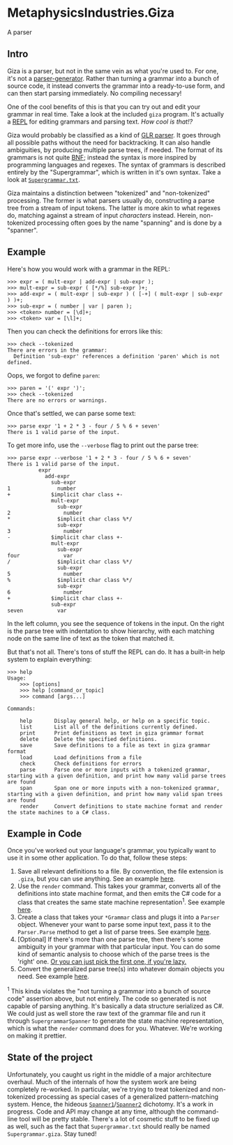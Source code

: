 MetaphysicsIndustries.Giza
==========================

A parser

Intro
-----
Giza is a parser, but not in the same vein as what you're used to. For one, it's not a [parser-generator](https://en.wikipedia.org/wiki/Compiler-compiler). Rather than turning a grammar into a bunch of source code, it instead converts the grammar into a ready-to-use form, and can then start parsing immediately. No compiling necessary!

One of the cool benefits of this is that you can try out and edit your grammar in real time. Take a look at the included `giza` program. It's actually a [REPL](https://en.wikipedia.org/wiki/Read%E2%80%93eval%E2%80%93print_loop) for editing grammars and parsing text. _How cool is that!?_

Giza would probably be classified as a kind of [GLR parser](https://en.wikipedia.org/wiki/GLR_parser). It goes through all possible paths without the need for backtracking. It can also handle ambiguities, by producing multiple parse trees, if needed. The format of its grammars is not quite [BNF](https://en.wikipedia.org/wiki/Backus%E2%80%93Naur_Form); instead the syntax is more inspired by programming languages and regexes. The syntax of grammars is described entirely by the "Supergrammar", which is written in it's own syntax. Take a look at [`Supergrammar.txt`](https://github.com/metaindu/MetaphysicsIndustries.Giza/blob/master/Supergrammar.txt).

Giza maintains a distinction between "tokenized" and "non-tokenized" processing. The former is what parsers usually do, constructing a parse tree from a stream of input tokens. The latter is more akin to what regexes do, matching against a stream of input *characters* instead. Herein, non-tokenized processing often goes by the name "spanning" and is done by a "spanner".

Example
-------
Here's how you would work with a grammar in the REPL:
```
>>> expr = ( mult-expr | add-expr | sub-expr );
>>> mult-expr = sub-expr ( [*/%] sub-expr )+;
>>> add-expr = ( mult-expr | sub-expr ) ( [-+] ( mult-expr | sub-expr ) )+;
>>> sub-expr = ( number | var | paren );
>>> <token> number = [\d]+;
>>> <token> var = [\l]+;
```
Then you can check the definitions for errors like this:
```
>>> check --tokenized
There are errors in the grammar:
  Definition 'sub-expr' references a definition 'paren' which is not defined.
```
Oops, we forgot to define `paren`:
```
>>> paren = '(' expr ')';
>>> check --tokenized
There are no errors or warnings.
```
Once that's settled, we can parse some text:
```
>>> parse expr '1 + 2 * 3 - four / 5 % 6 + seven'
There is 1 valid parse of the input.
```
To get more info, use the `--verbose` flag to print out the parse tree:
```
>>> parse expr --verbose '1 + 2 * 3 - four / 5 % 6 + seven'
There is 1 valid parse of the input.
          expr
            add-expr
              sub-expr
1               number
+             $implicit char class +-
              mult-expr
                sub-expr
2                 number
*               $implicit char class %*/
                sub-expr
3                 number
-             $implicit char class +-
              mult-expr
                sub-expr
four              var
/               $implicit char class %*/
                sub-expr
5                 number
%               $implicit char class %*/
                sub-expr
6                 number
+             $implicit char class +-
              sub-expr
seven           var
```
In the left column, you see the sequence of tokens in the input. On the right is the parse tree with indentation to show hierarchy, with each matching node on the same line of text as the token that matched it.

But that's not all. There's tons of stuff the REPL can do. It has a built-in help system to explain everything:
```
>>> help
Usage:
    >>> [options]
    >>> help [command_or_topic]
    >>> command [args...]

Commands:

    help       Display general help, or help on a specific topic.
    list       List all of the definitions currently defined.
    print      Print definitions as text in giza grammar format
    delete     Delete the specified definitions.
    save       Save definitions to a file as text in giza grammar format
    load       Load definitions from a file
    check      Check definitions for errors
    parse      Parse one or more inputs with a tokenized grammar, starting with a given definition, and print how many valid parse trees are found
    span       Span one or more inputs with a non-tokenized grammar, starting with a given definition, and print how many valid span trees are found
    render     Convert definitions to state machine format and render the state machines to a C# class.
```

Example in Code
---------------
Once you've worked out your language's grammar, you typically want to use it in some other application. To do that, follow these steps:

1. Save all relevant definitions to a file. By convention, the file extension is `.giza`, but you can use anything. See an example [here](https://github.com/metaindu/MetaphysicsIndustries.Solus/blob/master/SolusGrammar.giza).
2. Use the `render` command. This takes your grammar, converts all of the definitions into state machine format, and then emits the C# code for a class that creates the same state machine representation<sup>1</sup>. See example [here](https://github.com/metaindu/MetaphysicsIndustries.Solus/blob/master/SolusGrammar.cs).
3. Create a class that takes your `*Grammar` class and plugs it into a `Parser` object. Whenever your want to parse some input text, pass it to the `Parser.Parse` method to get a list of parse trees. See example [here](https://github.com/metaindu/MetaphysicsIndustries.Solus/blob/master/SolusParser.cs##L9-L35).
4. [Optional] If there's more than one parse tree, then there's some ambiguity in your grammar with that particular input. You can do some kind of semantic analysis to choose which of the parse trees is the 'right' one. [Or you can just pick the first one, if you're lazy.](https://github.com/metaindu/MetaphysicsIndustries.Solus/blob/master/SolusParser.cs#L42-L52)
5. Convert the generalized parse tree(s) into whatever domain objects you need. See example [here](https://github.com/metaindu/MetaphysicsIndustries.Solus/blob/master/SolusParser.cs#L75-L429).

<sup>1</sup> This kinda violates the "not turning a grammar into a bunch of source code" assertion above, but not entirely. The code so generated is not capable of parsing anything. It's basically a data structure serialized as C#. We could just as well store the raw text of the grammar file and run it through `SupergrammarSpanner` to generate the state machine representation, which is what the `render` command does for you. Whatever. We're working on making it prettier.

State of the project
--------------------
Unfortunately, you caught us right in the middle of a major architecture overhaul. Much of the internals of how the system work are being completely re-worked. In particular, we're trying to treat tokenized and non-tokenized processing as special cases of a generalized pattern-matching system. Hence, the hideous [`Spanner1`](https://github.com/metaindu/MetaphysicsIndustries.Giza/blob/master/Spanner.cs#L22)/[`Spanner2`](https://github.com/metaindu/MetaphysicsIndustries.Giza/blob/master/Spanner2.cs) dichotomy. It's a work in progress. Code and API may change at any time, although the command-line tool will be pretty stable. There's a lot of cosmetic stuff to be fixed up as well, such as the fact that `Supergrammar.txt` should really be named `Supergrammar.giza`. Stay tuned!
